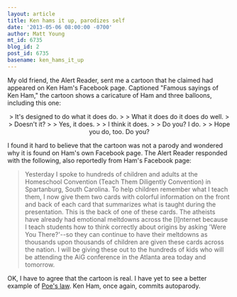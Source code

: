 ```yaml
---
layout: article
title: Ken hams it up, parodizes self
date: '2013-05-06 08:00:00 -0700'
author: Matt Young
mt_id: 6735
blog_id: 2
post_id: 6735
basename: ken_hams_it_up
---
```

My old friend, the Alert Reader, sent me a cartoon that he claimed had appeared on Ken Ham's Facebook page. Captioned "Famous sayings of Ken Ham," the cartoon shows a caricature of Ham and three balloons, including this one:


<div markdown="block" style="text-align:center;">
> It's designed to do what it does do.
> 
> What it does do it does do well.
> 
> Doesn't it?
> 
> Yes, it does.
> 
> I think it does.
> 
> Do you? I do.
> 
> Hope you do, too. Do you?
</div>


I found it hard to believe that the cartoon was not a parody and wondered why it is found on Ham's own Facebook page. The Alert Reader responded with the following, also reportedly from Ham's Facebook page:

> Yesterday I spoke to hundreds of children and adults at the Homeschool Convention (Teach Them Diligently Convention) in Spartanburg, South Carolina. To help children remember what I teach them, I now give them two cards with colorful information on the front and back of each card that summarizes what is taught during the presentation. This is the back of one of these cards. The atheists have already had emotional meltdowns across the \[I\]nternet because I teach students how to think correctly about origins by asking 'Were You There?'--so they can continue to have their meltdowns as thousands upon thousands of children are given these cards across the nation. I will be giving these out to the hundreds of kids who will be attending the AiG conference in the Atlanta area today and tomorrow.


OK, I have to agree that the cartoon is real. I have yet to see a better example of [Poe's law](http://en.wikipedia.org/wiki/Poe%27s_law). Ken Ham, once again, commits autoparody.
